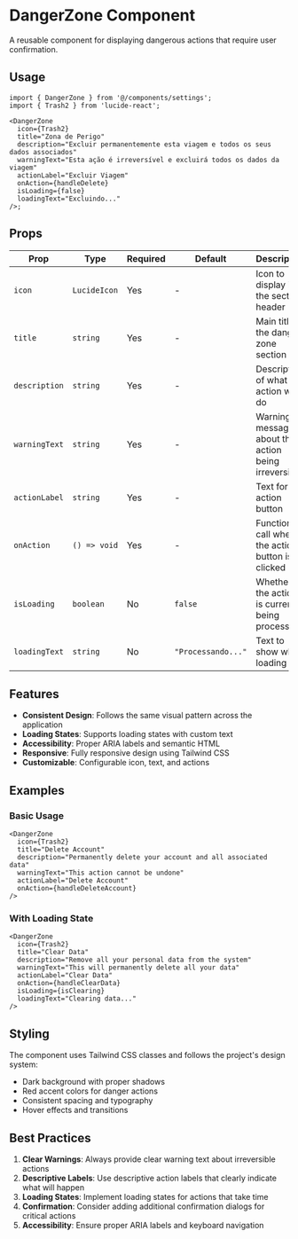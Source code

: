 # DangerZone Component

A reusable component for displaying dangerous actions that require user confirmation.

## Usage

```tsx
import { DangerZone } from '@/components/settings';
import { Trash2 } from 'lucide-react';

<DangerZone
  icon={Trash2}
  title="Zona de Perigo"
  description="Excluir permanentemente esta viagem e todos os seus dados associados"
  warningText="Esta ação é irreversível e excluirá todos os dados da viagem"
  actionLabel="Excluir Viagem"
  onAction={handleDelete}
  isLoading={false}
  loadingText="Excluindo..."
/>;
```

## Props

| Prop          | Type         | Required | Default            | Description                                         |
| ------------- | ------------ | -------- | ------------------ | --------------------------------------------------- |
| `icon`        | `LucideIcon` | Yes      | -                  | Icon to display in the section header               |
| `title`       | `string`     | Yes      | -                  | Main title of the danger zone section               |
| `description` | `string`     | Yes      | -                  | Description of what the action will do              |
| `warningText` | `string`     | Yes      | -                  | Warning message about the action being irreversible |
| `actionLabel` | `string`     | Yes      | -                  | Text for the action button                          |
| `onAction`    | `() => void` | Yes      | -                  | Function to call when the action button is clicked  |
| `isLoading`   | `boolean`    | No       | `false`            | Whether the action is currently being processed     |
| `loadingText` | `string`     | No       | `"Processando..."` | Text to show when loading                           |

## Features

- **Consistent Design**: Follows the same visual pattern across the application
- **Loading States**: Supports loading states with custom text
- **Accessibility**: Proper ARIA labels and semantic HTML
- **Responsive**: Fully responsive design using Tailwind CSS
- **Customizable**: Configurable icon, text, and actions

## Examples

### Basic Usage

```tsx
<DangerZone
  icon={Trash2}
  title="Delete Account"
  description="Permanently delete your account and all associated data"
  warningText="This action cannot be undone"
  actionLabel="Delete Account"
  onAction={handleDeleteAccount}
/>
```

### With Loading State

```tsx
<DangerZone
  icon={Trash2}
  title="Clear Data"
  description="Remove all your personal data from the system"
  warningText="This will permanently delete all your data"
  actionLabel="Clear Data"
  onAction={handleClearData}
  isLoading={isClearing}
  loadingText="Clearing data..."
/>
```

## Styling

The component uses Tailwind CSS classes and follows the project's design system:

- Dark background with proper shadows
- Red accent colors for danger actions
- Consistent spacing and typography
- Hover effects and transitions

## Best Practices

1. **Clear Warnings**: Always provide clear warning text about irreversible actions
2. **Descriptive Labels**: Use descriptive action labels that clearly indicate what will happen
3. **Loading States**: Implement loading states for actions that take time
4. **Confirmation**: Consider adding additional confirmation dialogs for critical actions
5. **Accessibility**: Ensure proper ARIA labels and keyboard navigation
